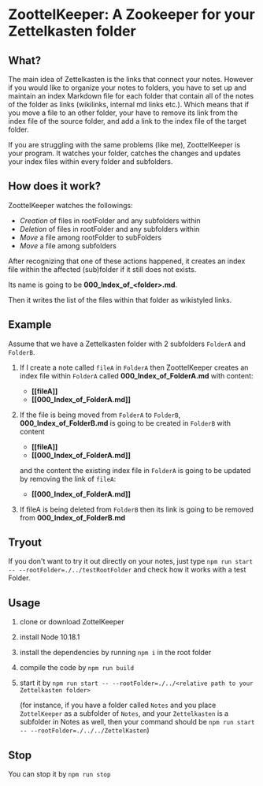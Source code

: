 

# ZoottelKeeper: A Zookeeper for your Zettelkasten folder

## What? 
The main idea of Zettelkasten is the links that connect your notes. However if you would like to organize your notes to folders, you have to set up and maintain an index Markdown file for each folder that contain all of the notes of the folder as links (wikilinks, internal md links etc.).
Which means that if you move a file to an other folder, your have to remove its link from the index file of the source folder, and add a link to the index file of the target folder. 

If you are struggling with the same problems (like me), ZoottelKeeper is your program. It watches your folder, catches the changes and updates your index files within every folder and subfolders.

## How does it work?
ZoottelKeeper watches the followings:

- _Creation_ of files in rootFolder and any subfolders within 
- _Deletion_ of files in rootFolder and any subfolders within 
- _Move_ a file among rootFolder to subFolders
- _Move_ a file among subfolders

After recognizing that one of these actions happened, it creates an index file within the affected (sub)folder if it still does not exists.

Its name is going to be **000_Index_of_\<folder>.md**. 

Then it writes the list of the files within that folder as wikistyled links. 

## Example

Assume that we have a Zettelkasten folder with 2 subfolders `FolderA` and `FolderB`.

1. If I create a note called `fileA` in `FolderA` then ZoottelKeeper creates an index file within `FolderA` called **000_Index_of_FolderA.md** with content: 
    - **[[fileA]]**
    - **[[000_Index_of_FolderA.md]]**

2. If the file is being moved from `FolderA` to `FolderB`, **000_Index_of_FolderB.md** is going to be created in `FolderB` with content

    - **[[fileA]]**
    - **[[000_Index_of_FolderA.md]]**

   and the content the existing index file in `FolderA` is going to be updated by removing the link of `fileA`:

    - **[[000_Index_of_FolderA.md]]**

3. If fileA is being deleted from `FolderB` then its link is going to be removed from **000_Index_of_FolderB.md**

## Tryout

If you don't want to try it out directly on your notes, just type `npm run start -- --rootFolder=./../testRootFolder` and check how it works with a test Folder. 

## Usage

1. clone or download ZottelKeeper
2. install Node 10.18.1
3. install the dependencies by running `npm i` in the root folder
4. compile the code by `npm run build`
5. start it by `npm run start -- --rootFolder=./../<relative path to your Zettelkasten folder>`
   
   (for instance, if you have a folder called `Notes` and you place `ZottelKeeper` as a subfolder of `Notes`, and your `Zettelkasten` is a subfolder in Notes as well, then your command should be `npm run start -- --rootFolder=./../../ZettelKasten`)

## Stop

You can stop it by `npm run stop`




